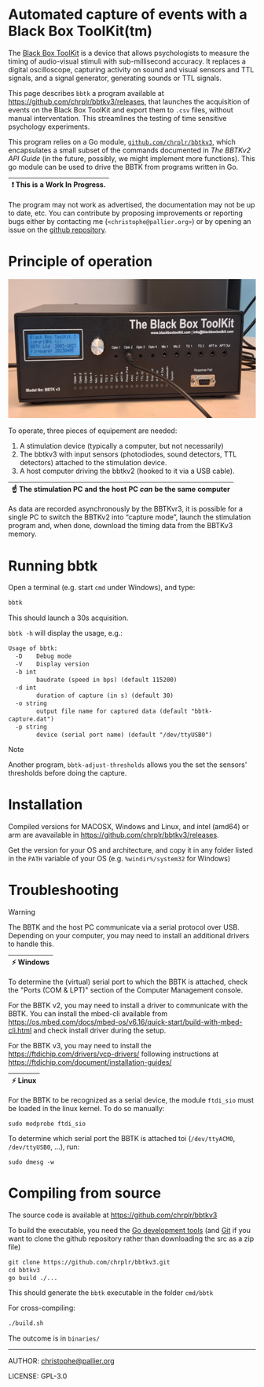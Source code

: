 Automated capture of events with a Black Box ToolKit(tm) 
========================================================

The [Black Box ToolKit](https://www.blackboxtoolkit.com/bbtkv3.html)  is a device that allows psychologists to measure the timing of audio-visual stimuli with sub-millisecond accuracy. It replaces a digital oscilloscope, capturing activity on sound and visual sensors and TTL signals, and a signal generator,
 generating sounds or TTL signals.

This page describes `bbtk` a  program available at <https://github.com/chrplr/bbtkv3/releases>, that launches the acquisition of events on the Black Box ToolKit and export them to `.csv` files, without manual interventation. This streamlines the testing of time sensitive psychology experiments.

This program relies on a Go module, [`github.com/chrplr/bbtkv3`](https://github.com/chrplr/bbtkv3), which encapsulates a small subset of the commands documented in *The BBTKv2 API Guide* (in the future, possibly, we might implement more functions). This go module can be used to drive the BBTK from programs written in Go.


| :exclamation: This is a **Work In Progress**. |
|-----------------------------------------------|

The program may not work as advertised, the documentation may not be up to date, etc.  You can contribute by proposing improvements or reporting bugs either by contacting me (`<christophe@pallier.org>`) or by opening an issue on the [github repository](http://github.com/chrplr/bbtkv3).

# Principle of operation

![](images/bbtkv3.jpg)

To operate, three pieces of equipement are needed:

1. A stimulation device (typically a computer, but not necessarily) 
2. The bbtkv3 with input sensors (photodiodes, sound detectors, TTL detectors) attached to the stimulation device.
3. A host computer driving the bbtkv2 (hooked to it via a USB cable).

| :point_up:  The stimulation PC and the host PC *can* be the same computer |
|---------------------------------------------------------------------------| 

As data are recorded asynchronously by the BBTKvr3, it is possible for a single PC to switch the BBTKv2 into “capture mode”, launch the stimulation program and, when done, download the timing data from the BBTKv3 memory.


# Running bbtk

Open a terminal (e.g. start `cmd` under Windows), and type:

```bash
bbtk
``` 

This should launch a 30s acquisition. 


`bbtk -h` will display the usage, e.g.:


```
Usage of bbtk:
  -D	Debug mode
  -V	Display version
  -b int
    	baudrate (speed in bps) (default 115200)
  -d int
    	duration of capture (in s) (default 30)
  -o string
    	output file name for captured data (default "bbtk-capture.dat")
  -p string
    	device (serial port name) (default "/dev/ttyUSB0")
```

> [!NOTE]
>  Another program, `bbtk-adjust-thresholds` allows you the set the sensors' thresholds before doing the capture.


# Installation

Compiled versions for MACOSX, Windows and Linux, and intel (amd64) or arm are avavailable in <https://github.com/chrplr/bbtkv3/releases>.

Get the version for your OS and architecture, and copy it in any folder listed in the `PATH` variable of your OS (e.g. `%windir%/system32` for Windows)


# Troubleshooting

> [!WARNING]
> The BBTK and the host PC communicate via a serial protocol over
USB. Depending on your computer, you may need to install an additional drivers to handle this. 

   
| :zap: Windows |
|---------------|

To determine the (virtual) serial port to which the BBTK is attached, check the "Ports (COM & LPT)" section of the Computer Management console.

For the BBTK v2, you may need to install a driver to communicate with the BBTK. You can install the mbed-cli available from <https://os.mbed.com/docs/mbed-os/v6.16/quick-start/build-with-mbed-cli.html> and check install driver during the setup.

For the BBTK v3, you may need to install the <https://ftdichip.com/drivers/vcp-drivers/> following instructions at <https://ftdichip.com/document/installation-guides/>


| :zap: Linux  |
|--------------|


For the BBTK to be recognized as a serial device, the module `ftdi_sio` must be loaded in the linux kernel. To do so manually:

    sudo modprobe ftdi_sio

To determine which serial port the BBTK is attached toi (`/dev/ttyACM0`, `/dev/ttyUSB0`, ...), run: 

    sudo dmesg -w 


# Compiling from source

The source code is available at <https://github.com/chrplr/bbtkv3>

To build the executable, you need the [Go development tools](https://go.dev/) (and [Git](https://git-scm.com/downloads) if you want to clone the github repository rather than downloading the src as a zip file)


```
git clone https://github.com/chrplr/bbtkv3.git
cd bbtkv3  
go build ./... 
```

This should generate the `bbtk` executable in the folder `cmd/bbtk`

For cross-compiling:

```bash
./build.sh
```

The outcome is in `binaries/`

---

AUTHOR: christophe@pallier.org

LICENSE: GPL-3.0
